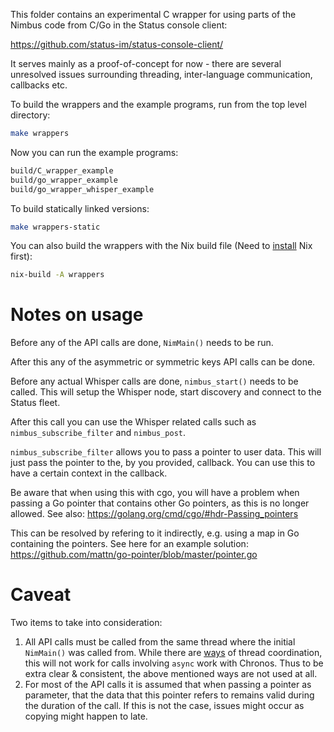 This folder contains an experimental C wrapper for using parts of the Nimbus
code from C/Go in the Status console client:

https://github.com/status-im/status-console-client/

It serves mainly as a proof-of-concept for now - there are several unresolved
issues surrounding threading, inter-language communication, callbacks etc.

To build the wrappers and the example programs, run from the top level directory:

```bash
make wrappers
```

Now you can run the example programs:

```bash
build/C_wrapper_example
build/go_wrapper_example
build/go_wrapper_whisper_example
```

To build statically linked versions:

```bash
make wrappers-static
```

You can also build the wrappers with the Nix build file (Need to
[install](https://nixos.org/nix/download.html) Nix first):

```bash
nix-build -A wrappers
```

# Notes on usage
Before any of the API calls are done, `NimMain()` needs to be run.

After this any of the asymmetric or symmetric keys API calls can be done.

Before any actual Whisper calls are done, `nimbus_start()` needs to be called.
This will setup the Whisper node, start discovery and connect to the Status
fleet.

After this call you can use the Whisper related calls such as
`nimbus_subscribe_filter` and `nimbus_post`.

`nimbus_subscribe_filter` allows you to pass a pointer to user data. This will
just pass the pointer to the, by you provided, callback. You can use this to
have a certain context in the callback.

Be aware that when using this with cgo, you will have a problem when passing a
Go pointer that contains other Go pointers, as this is no longer allowed.
See also: https://golang.org/cmd/cgo/#hdr-Passing_pointers

This can be resolved by refering to it indirectly, e.g. using a map in Go
containing the pointers. See here for an example solution:
https://github.com/mattn/go-pointer/blob/master/pointer.go

# Caveat
Two items to take into consideration:
1. All API calls must be called from the same thread where the initial
`NimMain()` was called from. While there are
[ways](https://nim-lang.org/docs/backends.html#memory-management-thread-coordination)
of thread coordination, this will not work for calls involving `async` work
with Chronos. Thus to be extra clear & consistent, the above mentioned ways are
not used at all.
2. For most of the API calls it is assumed that when passing a pointer as
parameter, that the data that this pointer refers to remains valid during the
duration of the call. If this is not the case, issues might occur as copying
might happen to late.
